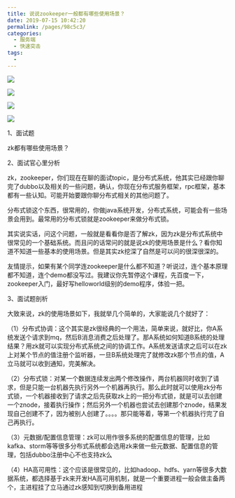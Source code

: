 ```yaml
---
title: 说说zookeeper一般都有哪些使用场景？
date: 2019-07-15 10:42:20
permalink: /pages/98c5c3/
categories:
  - 服务端
  - 快速突击
tags:
  - 
---
```

 ![](http://anlun-oss.oss-cn-shenzhen.aliyuncs.com/alun-java-interview/01_zookeeper%E7%9A%84%E5%88%86%E5%B8%83%E5%BC%8F%E5%8D%8F%E8%B0%83%E5%9C%BA%E6%99%AF.png)

![](http://anlun-oss.oss-cn-shenzhen.aliyuncs.com/alun-java-interview/02_zookeeper%E7%9A%84%E5%88%86%E5%B8%83%E5%BC%8F%E9%94%81%E5%9C%BA%E6%99%AF.png)



![](http://anlun-oss.oss-cn-shenzhen.aliyuncs.com/alun-java-interview/03_zookeeper%E7%9A%84%E5%85%83%E6%95%B0%E6%8D%AE_%E9%85%8D%E7%BD%AE%E7%AE%A1%E7%90%86%E5%9C%BA%E6%99%AF.png)

![](http://anlun-oss.oss-cn-shenzhen.aliyuncs.com/alun-java-interview/04_zookeeper%E7%9A%84HA%E9%AB%98%E5%8F%AF%E7%94%A8%E6%80%A7%E5%9C%BA%E6%99%AF.png)



1、面试题

 

zk都有哪些使用场景？

 

2、面试官心里分析

 

zk，zookeeper，你们现在在聊的面试topic，是分布式系统，他其实已经跟你聊完了dubbo以及相关的一些问题，确认，你现在分布式服务框架，rpc框架，基本都有一些认知。可能开始要跟你聊分布式相关的其他问题了。

 

分布式锁这个东西，很常用的，你做java系统开发，分布式系统，可能会有一些场景会用到。最常用的分布式锁就是zookeeper来做分布式锁。

 

其实说实话，问这个问题，一般就是看看你是否了解zk，因为zk是分布式系统中很常见的一个基础系统。而且问的话常问的就是说zk的使用场景是什么？看你知道不知道一些基本的使用场景。但是其实zk挖深了自然是可以问的很深很深的。

 

友情提示，如果有某个同学连zookeeper是什么都不知道？听说过，连个基本原理都不知道，连个demo都没写过。我建议你先暂停这个课程，先百度一下，zookeeper入门，最好写helloworld级别的demo程序，体验一把。

 

3、面试题剖析

 

大致来说，zk的使用场景如下，我就举几个简单的，大家能说几个就好了：

 

（1）分布式协调：这个其实是zk很经典的一个用法，简单来说，就好比，你A系统发送个请求到mq，然后B消息消费之后处理了。那A系统如何知道B系统的处理结果？用zk就可以实现分布式系统之间的协调工作。A系统发送请求之后可以在zk上对某个节点的值注册个监听器，一旦B系统处理完了就修改zk那个节点的值，A立马就可以收到通知，完美解决。

 

（2）分布式锁：对某一个数据连续发出两个修改操作，两台机器同时收到了请求，但是只能一台机器先执行另外一个机器再执行。那么此时就可以使用zk分布式锁，一个机器接收到了请求之后先获取zk上的一把分布式锁，就是可以去创建一个znode，接着执行操作；然后另外一个机器也尝试去创建那个znode，结果发现自己创建不了，因为被别人创建了。。。。那只能等着，等第一个机器执行完了自己再执行。

 

（3）元数据/配置信息管理：zk可以用作很多系统的配置信息的管理，比如kafka、storm等等很多分布式系统都会选用zk来做一些元数据、配置信息的管理，包括dubbo注册中心不也支持zk么

 

（4）HA高可用性：这个应该是很常见的，比如hadoop、hdfs、yarn等很多大数据系统，都选择基于zk来开发HA高可用机制，就是一个重要进程一般会做主备两个，主进程挂了立马通过zk感知到切换到备用进程